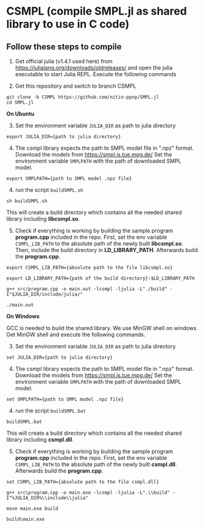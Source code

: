 # CSMPL (compile SMPL.jl as shared library to use in C code)

## Follow these steps to compile 
1. Get official julia (v1.4.1 used here) from https://julialang.org/downloads/oldreleases/ and open the julia executable to start Julia REPL. Execute the following commands


2. Get this repository and switch to branch CSMPL
```
git clone -b CSMPL https://github.com/nitin-ppnp/SMPL.jl
cd SMPL.jl
```


**On Ubuntu**

3. Set the environment variable `JULIA_DIR` as path to julia directory
```
export JULIA_DIR={path to julia directory}
```

4. The csmpl library expects the path to SMPL model file in ".npz" format. Download the models from https://smpl.is.tue.mpg.de/ Set the environment variable `SMPLPATH` with the path of downloaded SMPL model.
```
export SMPLPATH={path to SMPL model .npz file}
```

4. run the script `buildSMPL.sh`
```
sh buildSMPL.sh
```
This will create a build directory which contains all the needed shared library including **libcsmpl.so**.

5. Check if everything is working by building the sample program **program.cpp** included in the repo. First, set the env variable `CSMPL_LIB_PATH` to the absolute path of the newly built **libcsmpl.so**. Then, include the build directory in **LD_LIBRARY_PATH**. Afterwards build the **program.cpp**.
```
export CSMPL_LIB_PATH={absolute path to the file libcsmpl.so}

export LD_LIBRARY_PATH={path of the build directory}:$LD_LIBRARY_PATH

g++ src/program.cpp -o main.out -lcsmpl -ljulia -L"./build" -I"$JULIA_DIR/include/julia/"

./main.out
```

**On Windows**

GCC is needed to build the shared library. We use MinGW shell on windows. Get MinGW shell and execute the following commands.

3. Set the environment variable `JULIA_DIR` as path to julia directory
```
set JULIA_DIR={path to julia directory}
```

4. The csmpl library expects the path to SMPL model file in ".npz" format. Download the models from https://smpl.is.tue.mpg.de/ Set the environment variable `SMPLPATH` with the path of downloaded SMPL model.
```
set SMPLPATH={path to SMPL model .npz file}
```

4. run the script `buildSMPL.bat`
```
buildSMPL.bat
```
This will create a build directory which contains all the needed shared library including **csmpl.dll**.

5. Check if everything is working by building the sample program **program.cpp** included in the repo. First, set the env variable `CSMPL_LIB_PATH` to the absolute path of the newly built **csmpl.dll**. Afterwards build the **program.cpp**.
```
set CSMPL_LIB_PATH={absolute path to the file csmpl.dll}

g++ src\program.cpp -o main.exe -lcsmpl -ljulia -L".\\build" -I"%JULIA_DIR%\\include\\julia"

move main.exe build             

build\main.exe
```